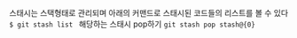 스태시는 스택형태로 관리되며 아래의 커맨드로 스태시된 코드들의 리스트를 볼 수 있다
`$ git stash list ` 
해당하는 스태시 pop하기
`git stash pop stash@{0}` 
